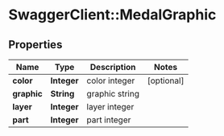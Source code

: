 # SwaggerClient::MedalGraphic

## Properties
Name | Type | Description | Notes
------------ | ------------- | ------------- | -------------
**color** | **Integer** | color integer | [optional] 
**graphic** | **String** | graphic string | 
**layer** | **Integer** | layer integer | 
**part** | **Integer** | part integer | 


